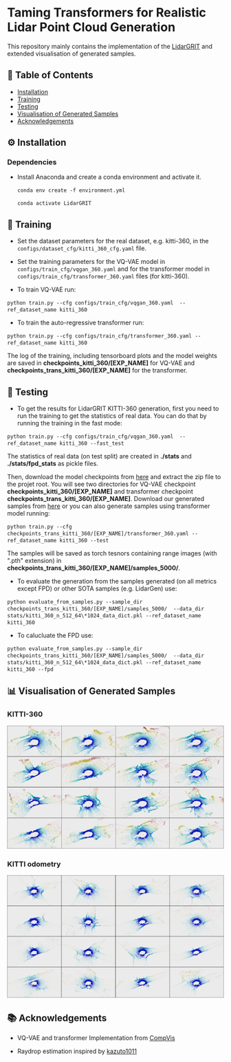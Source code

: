 # Taming Transformers for Realistic Lidar Point Cloud Generation
This repository mainly contains the implementation of the [LidarGRIT](https://arxiv.org/pdf/2404.05505.pdf) and extended visualisation of generated samples.

<!-- <p align="center"><img src="readme_materials/entire_framework.png" alt="drawing" width="80%"/></p>
<p align="center"><img src="readme_materials/training_diag.png" alt="drawing" width="80%"/></p> -->

## :bookmark_tabs: Table of Contents
- [Installation](#gear-installation)
- [Training](#train2-training)
- [Testing](#test_tube-testing)
- [Visualisation of Generated Samples](#bar_chart-visualisation-of-generated-samples)
- [Acknowledgements](#books-acknowledgements)


## :gear: Installation
### Dependencies
- Install Anaconda and create a conda environment and activate it.
    ```
    conda env create -f environment.yml
    ```


    ```
    conda activate LidarGRIT
    ```

## :train2: Training
 
- Set the dataset parameters for the real dataset, e.g. kitti-360, in the `configs/dataset_cfg/kitti_360_cfg.yaml` file. 

- Set the training parameters for the VQ-VAE model in `configs/train_cfg/vqgan_360.yaml` and for the transformer model in `configs/train_cfg/transformer_360.yaml` files (for kitti-360).

- To train VQ-VAE run:

```
python train.py --cfg configs/train_cfg/vqgan_360.yaml  --ref_dataset_name kitti_360
```

- To train the auto-regressive transformer run:

```
python train.py --cfg configs/train_cfg/transformer_360.yaml --ref_dataset_name kitti_360
```
The log of the training, including tensorboard plots and the model weights are saved in **checkpoints_kitti_360/[EXP_NAME]** for VQ-VAE and **checkpoints_trans_kitti_360/[EXP_NAME]** for the transformer.

## :test_tube: Testing 

- To get the results for LidarGRIT KITTI-360 generation, first you need to run the training to get the statistics of real data. You can do that by running the training in the fast mode:

```
python train.py --cfg configs/train_cfg/vqgan_360.yaml  --ref_dataset_name kitti_360 --fast_test
```
The  statistics of real data (on test split) are created in **./stats** and  **./stats/fpd_stats** as pickle files.

 Then, download the model checkpoints from [here](https://drive.google.com/file/d/1zW5lmsy7dNx1tW252TN1KMcXDAi1FRpx/view?usp=sharing) and extract the zip file to the projet root. You will see two directories for VQ-VAE checkpoint **checkpoints_kitti_360/[EXP_NAME]** and transformer checkpoint  **checkpoints_trans_kitti_360/[EXP_NAME]**. Download our generated samples from [here](https://drive.google.com/file/d/101l5DnpqRwHXZTE9irFTMikki1Pa8E9e/view?usp=sharing) or you can also generate samples using transformer model running:

```
python train.py --cfg checkpoints_trans_kitti_360/[EXP_NAME]/transformer_360.yaml --ref_dataset_name kitti_360 --test
```
The samples will be saved as torch tesnors containing range images (with ".pth" extension) in **checkpoints_trans_kitti_360/[EXP_NAME]/samples_5000/**.

- To evaluate the generation from the samples generated (on all metrics except FPD) or other SOTA samples (e.g. LidarGen) use:

```
python evaluate_from_samples.py --sample_dir checkpoints_trans_kitti_360/[EXP_NAME]/samples_5000/  --data_dir stats/kitti_360_n_512_64\*1024_data_dict.pkl --ref_dataset_name kitti_360
```
- To calucluate the FPD use:

```
python evaluate_from_samples.py --sample_dir checkpoints_trans_kitti_360/[EXP_NAME]/samples_5000/  --data_dir stats/kitti_360_n_512_64\*1024_data_dict.pkl --ref_dataset_name kitti_360 --fpd
```
## :bar_chart: Visualisation of Generated Samples 
### KITTI-360

![KITTI-360](./more-visulisations/KITTI-360-visualisation.jpg)

### KITTI odometry

![KITTI-360](./more-visulisations/KITTI-odemetry-visualisation.jpg)

## :books: Acknowledgements

- VQ-VAE and transformer Implementation from [CompVis](https://github.com/CompVis/taming-transformers)

- Raydrop estimation inspired by [kazuto1011](https://github.com/kazuto1011/dusty-gan)
 
